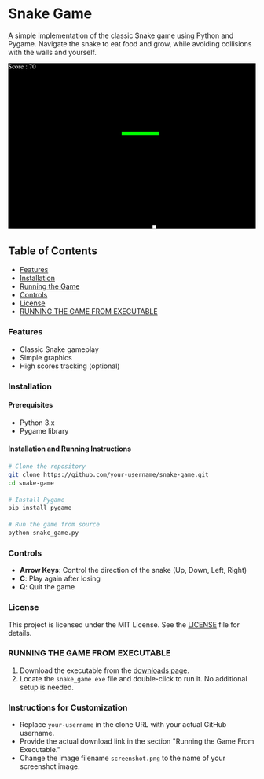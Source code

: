 # Snake Game

A simple implementation of the classic Snake game using Python and Pygame. Navigate the snake to eat food and grow, while avoiding collisions with the walls and yourself.

![Screenshot of Snake Game](snake.png)  <!-- Replace with your actual image file name -->

## Table of Contents
- [Features](#features)
- [Installation](#installation)
- [Running the Game](#running-the-game)
- [Controls](#controls)
- [License](#license)
- [RUNNING THE GAME FROM EXECUTABLE](#running-the-game-from-executable)

### Features
- Classic Snake gameplay
- Simple graphics
- High scores tracking (optional)

### Installation

#### Prerequisites
- Python 3.x
- Pygame library

#### Installation and Running Instructions
```bash
# Clone the repository
git clone https://github.com/your-username/snake-game.git
cd snake-game

# Install Pygame
pip install pygame

# Run the game from source
python snake_game.py
```

### Controls
- **Arrow Keys**: Control the direction of the snake (Up, Down, Left, Right)
- **C**: Play again after losing
- **Q**: Quit the game

### License
This project is licensed under the MIT License. See the [LICENSE](LICENSE) file for details.

### RUNNING THE GAME FROM EXECUTABLE
1. Download the executable from the [downloads page](link-to-your-download).
2. Locate the `snake_game.exe` file and double-click to run it. No additional setup is needed.

### Instructions for Customization
- Replace `your-username` in the clone URL with your actual GitHub username.
- Provide the actual download link in the section "Running the Game From Executable."
- Change the image filename `screenshot.png` to the name of your screenshot image.
